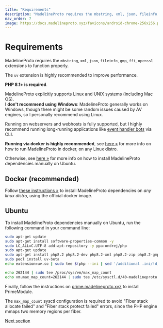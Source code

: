 ```yaml
---
title: "Requirements"
description: "MadelineProto requires the mbstring, xml, json, fileinfo, gmp, ffi, openssl extensions to function properly."
nav_order: 7
image: https://docs.madelineproto.xyz/favicons/android-chrome-256x256.png
---
```

# Requirements

MadelineProto requires the `mbstring`, `xml`, `json`, `fileinfo`, `gmp`, `ffi`, `openssl` extensions to function properly.

The `uv` extension is highly recommended to improve performance.

**PHP 8.1+ is required**.

MadelineProto explicitly supports Linux and UNIX systems (including Mac OS).  
I **don't recommend using Windows**: MadelineProto generally works on Windows, though there might be some random issues caused by AV engines, so I personally recommend using Linux.  

Running on webservers and webhosts is fully supported, but I highly recommend running long-running applications like [event handler bots](https://docs.madelineproto.xyz/docs/UPDATES.html) via CLI.  

**Running via docker is highly recommended**, see [here &raquo;](https://docs.madelineproto.xyz/docs/DOCKER.html) for more info on how to run MadelineProto in docker, on any Linux distro.  

Otherwise, see [here &raquo;](#ubuntu) for more info on how to install MadelineProto dependencies manually on Ubuntu.  

## Docker (recommended)

Follow [these instructions &raquo;](https://docs.madelineproto.xyz/docs/DOCKER.html) to install MadelineProto dependencies on *any linux distro*, using the official docker image.  

## Ubuntu

To install MadelineProto dependencies manually on Ubuntu, run the following command in your command line:

```bash
sudo apt-get update
sudo apt-get install software-properties-common -y
sudo LC_ALL=C.UTF-8 add-apt-repository -y ppa:ondrej/php
sudo apt-get update
sudo apt-get install php8.2 php8.2-dev php8.2-xml php8.2-zip php8.2-gmp php8.2-cli php8.2-mbstring php8.2-ffi php-pear libuv1-dev -y
sudo pecl install uv-beta
echo extension=uv.so | sudo tee $(php --ini | sed '/additional .ini/!d;s/.*: //g')/uv.ini

echo 262144 | sudo tee /proc/sys/vm/max_map_count
echo vm.max_map_count=262144 | sudo tee /etc/sysctl.d/40-madelineproto.conf

```

Finally, follow the instructions on [prime.madelineproto.xyz](https://prime.madelineproto.xyz) to install PrimeModule.

The `max_map_count` sysctl configuration is required to avoid "Fiber stack allocate failed" and "Fiber stack protect failed" errors, since the PHP engine mmaps two memory regions per fiber.  

<a href="https://docs.madelineproto.xyz/docs/DOCKER.html">Next section</a>
